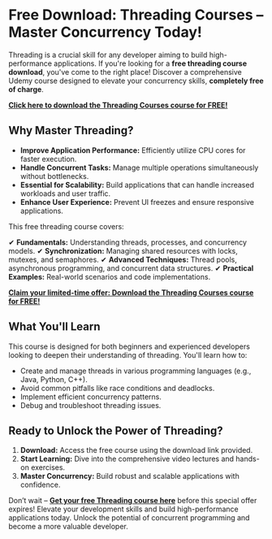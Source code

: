 # Free Download: Threading Courses – Master Concurrency Today!

Threading is a crucial skill for any developer aiming to build high-performance applications. If you're looking for a **free threading course download**, you've come to the right place! Discover a comprehensive Udemy course designed to elevate your concurrency skills, **completely free of charge**.

[**Click here to download the Threading Courses course for FREE!**](https://udemywork.com/threading-courses)

## Why Master Threading?

*   **Improve Application Performance:** Efficiently utilize CPU cores for faster execution.
*   **Handle Concurrent Tasks:** Manage multiple operations simultaneously without bottlenecks.
*   **Essential for Scalability:** Build applications that can handle increased workloads and user traffic.
*   **Enhance User Experience:** Prevent UI freezes and ensure responsive applications.

This free threading course covers:

✔ **Fundamentals:** Understanding threads, processes, and concurrency models.
✔ **Synchronization:** Managing shared resources with locks, mutexes, and semaphores.
✔ **Advanced Techniques:** Thread pools, asynchronous programming, and concurrent data structures.
✔ **Practical Examples:** Real-world scenarios and code implementations.

[**Claim your limited-time offer: Download the Threading Courses course for FREE!**](https://udemywork.com/threading-courses)

## What You'll Learn

This course is designed for both beginners and experienced developers looking to deepen their understanding of threading. You'll learn how to:

*   Create and manage threads in various programming languages (e.g., Java, Python, C++).
*   Avoid common pitfalls like race conditions and deadlocks.
*   Implement efficient concurrency patterns.
*   Debug and troubleshoot threading issues.

## Ready to Unlock the Power of Threading?

1.  **Download:** Access the free course using the download link provided.
2.  **Start Learning:** Dive into the comprehensive video lectures and hands-on exercises.
3.  **Master Concurrency:** Build robust and scalable applications with confidence.

Don’t wait – **[Get your free Threading course here](https://udemywork.com/threading-courses)** before this special offer expires! Elevate your development skills and build high-performance applications today. Unlock the potential of concurrent programming and become a more valuable developer.
